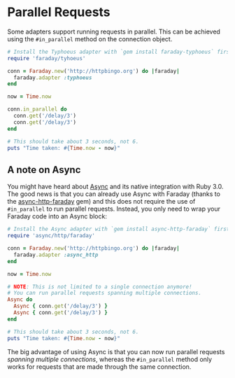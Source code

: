 # Parallel Requests

Some adapters support running requests in parallel.
This can be achieved using the `#in_parallel` method on the connection object.

```ruby
# Install the Typhoeus adapter with `gem install faraday-typhoeus` first.
require 'faraday/tyhoeus'

conn = Faraday.new('http://httpbingo.org') do |faraday|
  faraday.adapter :typhoeus
end

now = Time.now

conn.in_parallel do
  conn.get('/delay/3')
  conn.get('/delay/3')
end

# This should take about 3 seconds, not 6.
puts "Time taken: #{Time.now - now}"
```

## A note on Async

You might have heard about [Async] and its native integration with Ruby 3.0.
The good news is that you can already use Async with Faraday (thanks to the [async-http-faraday] gem)
and this does not require the use of `#in_parallel` to run parallel requests.
Instead, you only need to wrap your Faraday code into an Async block:

```ruby
# Install the Async adapter with `gem install async-http-faraday` first.
require 'async/http/faraday'

conn = Faraday.new('http://httpbingo.org') do |faraday|
  faraday.adapter :async_http
end

now = Time.now

# NOTE: This is not limited to a single connection anymore!
# You can run parallel requests spanning multiple connections.
Async do
  Async { conn.get('/delay/3') }
  Async { conn.get('/delay/3') }
end

# This should take about 3 seconds, not 6.
puts "Time taken: #{Time.now - now}"

```

The big advantage of using Async is that you can now run parallel requests *spanning multiple connections*,
whereas the `#in_parallel` method only works for requests that are made through the same connection.

[Async]: https://github.com/socketry/async
[async-http-faraday]: https://github.com/socketry/async-http-faraday
